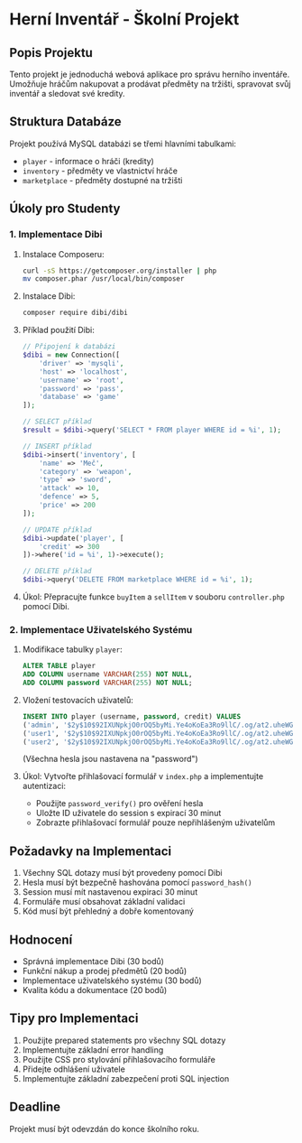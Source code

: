 # Herní Inventář - Školní Projekt

## Popis Projektu
Tento projekt je jednoduchá webová aplikace pro správu herního inventáře. Umožňuje hráčům nakupovat a prodávat předměty na tržišti, spravovat svůj inventář a sledovat své kredity.

## Struktura Databáze
Projekt používá MySQL databázi se třemi hlavními tabulkami:
- `player` - informace o hráči (kredity)
- `inventory` - předměty ve vlastnictví hráče
- `marketplace` - předměty dostupné na tržišti

## Úkoly pro Studenty

### 1. Implementace Dibi
1. Instalace Composeru:
   ```bash
   curl -sS https://getcomposer.org/installer | php
   mv composer.phar /usr/local/bin/composer
   ```

2. Instalace Dibi:
   ```bash
   composer require dibi/dibi
   ```

3. Příklad použití Dibi:
   ```php
   // Připojení k databázi
   $dibi = new Connection([
       'driver' => 'mysqli',
       'host' => 'localhost',
       'username' => 'root',
       'password' => 'pass',
       'database' => 'game'
   ]);

   // SELECT příklad
   $result = $dibi->query('SELECT * FROM player WHERE id = %i', 1);

   // INSERT příklad
   $dibi->insert('inventory', [
       'name' => 'Meč',
       'category' => 'weapon',
       'type' => 'sword',
       'attack' => 10,
       'defence' => 5,
       'price' => 200
   ]);

   // UPDATE příklad
   $dibi->update('player', [
       'credit' => 300
   ])->where('id = %i', 1)->execute();

   // DELETE příklad
   $dibi->query('DELETE FROM marketplace WHERE id = %i', 1);
   ```

4. Úkol: Přepracujte funkce `buyItem` a `sellItem` v souboru `controller.php` pomocí Dibi.

### 2. Implementace Uživatelského Systému
1. Modifikace tabulky `player`:
   ```sql
   ALTER TABLE player
   ADD COLUMN username VARCHAR(255) NOT NULL,
   ADD COLUMN password VARCHAR(255) NOT NULL;
   ```

2. Vložení testovacích uživatelů:
   ```sql
   INSERT INTO player (username, password, credit) VALUES
   ('admin', '$2y$10$92IXUNpkjO0rOQ5byMi.Ye4oKoEa3Ro9llC/.og/at2.uheWG/igi', 500),
   ('user1', '$2y$10$92IXUNpkjO0rOQ5byMi.Ye4oKoEa3Ro9llC/.og/at2.uheWG/igi', 300),
   ('user2', '$2y$10$92IXUNpkjO0rOQ5byMi.Ye4oKoEa3Ro9llC/.og/at2.uheWG/igi', 200);
   ```
   (Všechna hesla jsou nastavena na "password")

3. Úkol: Vytvořte přihlašovací formulář v `index.php` a implementujte autentizaci:
   - Použijte `password_verify()` pro ověření hesla
   - Uložte ID uživatele do session s expirací 30 minut
   - Zobrazte přihlašovací formulář pouze nepřihlášeným uživatelům

## Požadavky na Implementaci
1. Všechny SQL dotazy musí být provedeny pomocí Dibi
2. Hesla musí být bezpečně hashována pomocí `password_hash()`
3. Session musí mít nastavenou expiraci 30 minut
4. Formuláře musí obsahovat základní validaci
5. Kód musí být přehledný a dobře komentovaný

## Hodnocení
- Správná implementace Dibi (30 bodů)
- Funkční nákup a prodej předmětů (20 bodů)
- Implementace uživatelského systému (30 bodů)
- Kvalita kódu a dokumentace (20 bodů)

## Tipy pro Implementaci
1. Použijte prepared statements pro všechny SQL dotazy
2. Implementujte základní error handling
3. Použijte CSS pro stylování přihlašovacího formuláře
4. Přidejte odhlášení uživatele
5. Implementujte základní zabezpečení proti SQL injection

## Deadline
Projekt musí být odevzdán do konce školního roku. 